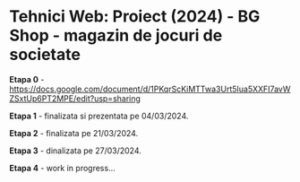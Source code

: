 # Tehnici Web: Proiect (2024) - BG Shop - magazin de jocuri de societate
**Etapa 0** - https://docs.google.com/document/d/1PKqrScKiMTTwa3Urt5Iua5XXFI7avWZSxtUp6PT2MPE/edit?usp=sharing

**Etapa 1** - finalizata si prezentata pe 04/03/2024.

**Etapa 2** - finalizata pe 21/03/2024.

**Etapa 3** - dinalizata pe 27/03/2024.

**Etapa 4** - work in progress...
